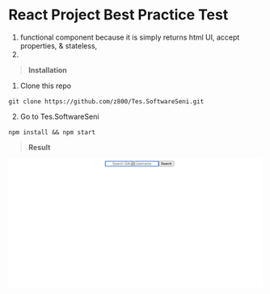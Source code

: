 React Project Best Practice Test
=

1. functional component because it is simply returns html UI, accept properties, & stateless, 
2. 

> **Installation**
 
1. Clone this repo
```
git clone https://github.com/z800/Tes.SoftwareSeni.git
```
2. Go to Tes.SoftwareSeni
```
npm install && npm start
```
> **Result**

![Tes Software Seni](Tes.SoftwareSeni.gif)

